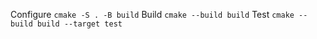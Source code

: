 Configure `cmake -S . -B build`
Build `cmake --build build`
Test `cmake --build build --target test`